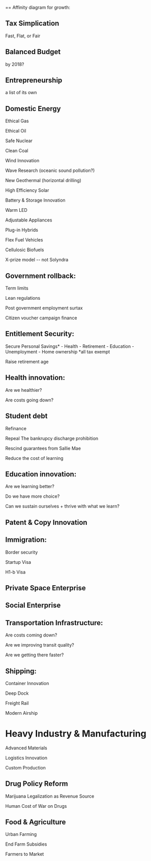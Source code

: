 == Affinity diagram for growth:

## Tax Simplication

  Fast, Flat, or Fair

## Balanced Budget

  by 2018?

## Entrepreneurship

  a list of its own

## Domestic Energy

  Ethical Gas
 
  Ethical Oil
 
  Safe Nuclear
 
  Clean Coal
 
  Wind Innovation
 
  Wave Research
   (oceanic sound pollution?)
 
  New Geothermal
   (horizontal drilling)
 
  High Efficiency Solar
 
  Battery & Storage Innovation
 
  Warm LED
 
  Adjustable Appliances
 
  Plug-in Hybrids
 
  Flex Fuel Vehicles
 
  Cellulosic Biofuels
 
  X-prize model -- not Solyndra

## Government rollback:
 
  Term limits
 
  Lean regulations
 
  Post government employment surtax
 
  Citizen voucher campaign finance

## Entitlement Security:

  Secure Personal Savings*
    - Health
    - Retirement
    - Education
    - Unemployment
    - Home ownership
    *all tax exempt
  
  Raise retirement age 

## Health innovation:

  Are we healthier?

  Are costs going down?

## Student debt
 
  Refinance
 
  Repeal
    The bankrupcy discharge prohibition
   
  Rescind guarantees from Sallie Mae
 
  Reduce the cost of learning

## Education innovation:

  Are we learning better?

  Do we have more choice?

  Can we sustain ourselves + thrive with what we learn?
 
## Patent & Copy Innovation

## Immigration:

  Border security

  Startup Visa

  H1-b Visa

## Private Space Enterprise

## Social Enterprise

## Transportation Infrastructure:

  Are costs coming down?

  Are we improving transit quality?

  Are we getting there faster?

## Shipping:

  Container Innovation

  Deep Dock

  Freight Rail

  Modern Airship

# Heavy Industry & Manufacturing

  Advanced Materials

  Logistics Innovation

  Custom Production

## Drug Policy Reform

  Marijuana Legalization as Revenue Source

  Human Cost of War on Drugs

## Food & Agriculture

  Urban Farming

  End Farm Subsidies

  Farmers to Market
